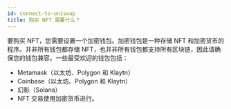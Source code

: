 ```yaml
---
id: connect-to-uniswap
title: 购买 NFT 需要什么？
---
```


要购买 NFT，您需要设置一个加密钱包。加密钱包是一种存储 NFT 和加密货币的程序。并非所有钱包都存储 NFT，也并非所有钱包都支持所有区块链，因此请确保您的钱包兼容。一些最受欢迎的钱包包括：
- Metamask（以太坊、Polygon 和 Klaytn）
- Coinbase（以太坊、Polygon 和 Klaytn）
- 幻影（Solana）
- NFT 交易使用加密货币进行。
